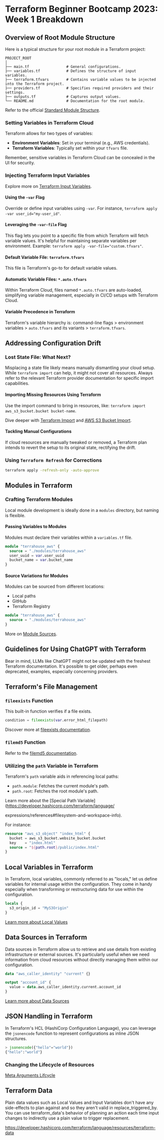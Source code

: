 # Terraform Beginner Bootcamp 2023: Week 1 Breakdown

## Overview of Root Module Structure

Here is a typical structure for your root module in a Terraform project:

```
PROJECT_ROOT
│
├── main.tf                 # General configurations.
├── variables.tf            # Defines the structure of input variables.
├── terraform.tfvars        # Contains variable values to be injected into the Terraform project.
├── providers.tf            # Specifies required providers and their settings.
├── outputs.tf              # Captures output values.
└── README.md               # Documentation for the root module.
```

Refer to the official [Standard Module Structure](https://developer.hashicorp.com/terraform/language/modules/develop/structure).

### Setting Variables in Terraform Cloud 

Terraform allows for two types of variables:
- **Environment Variables**: Set in your terminal (e.g., AWS credentials).
- **Terraform Variables**: Typically set within your `tfvars` file.

Remember, sensitive variables in Terraform Cloud can be concealed in the UI for security.

### Injecting Terraform Input Variables

Explore more on [Terraform Input Variables](https://developer.hashicorp.com/terraform/language/values/variables).

#### Using the `-var` Flag

Override or define input variables using `-var`. For instance, `terraform apply -var user_id="my-user_id"`.

#### Leveraging the `-var-file` Flag

This flag lets you point to a specific file from which Terraform will fetch variable values. It's helpful for maintaining separate variables per environment. Example: `terraform apply -var-file="custom.tfvars"`.

#### Default Variable File: `terraform.tfvars`

This file is Terraform's go-to for default variable values.

#### Automatic Variable Files: `*.auto.tfvars`

Within Terraform Cloud, files named `*.auto.tfvars` are auto-loaded, simplifying variable management, especially in CI/CD setups with Terraform Cloud.

#### Variable Precedence in Terraform

Terraform's variable hierarchy is: command-line flags > environment variables > `auto.tfvars` and its variants > `terraform.tfvars`.

## Addressing Configuration Drift

### Lost State File: What Next?

Misplacing a state file likely means manually dismantling your cloud setup. While `terraform import` can help, it might not cover all resources. Always refer to the relevant Terraform provider documentation for specific import capabilities.

#### Importing Missing Resources Using Terraform 

Use the import command to bring in resources, like: 
`terraform import aws_s3_bucket.bucket bucket-name`.

Dive deeper with [Terraform Import](https://developer.hashicorp.com/terraform/cli/import) and [AWS S3 Bucket Import](https://registry.terraform.io/providers/hashicorp/aws/latest/docs/resources/s3_bucket#import).

#### Tackling Manual Configurations

If cloud resources are manually tweaked or removed, a Terraform plan intends to revert the setup to its original state, rectifying the drift.

### Using `Terraform Refresh` for Corrections

```sh
terraform apply -refresh-only -auto-approve
```

## Modules in Terraform

### Crafting Terraform Modules

Local module development is ideally done in a `modules` directory, but naming is flexible.

#### Passing Variables to Modules

Modules must declare their variables within a `variables.tf` file.

```tf
module "terrahouse_aws" {
  source = "./modules/terrahouse_aws"
  user_uuid = var.user_uuid
  bucket_name = var.bucket_name
}
```

#### Source Variations for Modules

Modules can be sourced from different locations:
- Local paths
- GitHub
- Terraform Registry

```tf
module "terrahouse_aws" {
  source = "./modules/terrahouse_aws"
}
```

More on [Module Sources](https://developer.hashicorp.com/terraform/language/modules/sources).

## Guidelines for Using ChatGPT with Terraform

Bear in mind, LLMs like ChatGPT might not be updated with the freshest Terraform documentation. It's possible to get older, perhaps even deprecated, examples, especially concerning providers.

## Terraform's File Management

### `fileexists` Function

This built-in function verifies if a file exists.

```tf
condition = fileexists(var.error_html_filepath)
```

Discover more at [fileexists documentation](https://developer.hashicorp.com/terraform/language/functions/fileexists).

### `filemd5` Function

Refer to the [filemd5 documentation](https://developer.hashicorp.com/terraform/language/functions/filemd5).

### Utilizing the `path` Variable in Terraform

Terraform's `path` variable aids in referencing local paths:
- `path.module`: Fetches the current module's path.
- `path.root`: Fetches the root module's path.
  
Learn more about the [Special Path Variable](https://developer.hashicorp.com/terraform/language/

expressions/references#filesystem-and-workspace-info).

For instance:

```tf
resource "aws_s3_object" "index_html" {
  bucket = aws_s3_bucket.website_bucket.bucket
  key    = "index.html"
  source = "${path.root}/public/index.html"
}
```

## Local Variables in Terraform

In Terraform, local variables, commonly referred to as "locals," let us define variables for internal usage within the configuration. They come in handy especially when transforming or restructuring data for use within the configuration.

```tf
locals {
  s3_origin_id = "MyS3Origin"
}
```
[Learn more about Local Values](https://developer.hashicorp.com/terraform/language/values/locals)

## Data Sources in Terraform

Data sources in Terraform allow us to retrieve and use details from existing infrastructure or external sources. It's particularly useful when we need information from cloud resources without directly managing them within our configuration.

```tf
data "aws_caller_identity" "current" {}

output "account_id" {
  value = data.aws_caller_identity.current.account_id
}
```
[Learn more about Data Sources](https://developer.hashicorp.com/terraform/language/data-sources)

## JSON Handling in Terraform

In Terraform's HCL (HashiCorp Configuration Language), you can leverage the `jsonencode` function to represent configurations as inline JSON structures.

```tf
> jsonencode({"hello"="world"})
{"hello":"world"}
```

### Changing the Lifecycle of Resources

[Meta Arguments Lifcycle](https://developer.hashicorp.com/terraform/language/meta-arguments/lifecycle)


## Terraform Data

Plain data values such as Local Values and Input Variables don't have any side-effects to plan against and so they aren't valid in replace_triggered_by. You can use terraform_data's behavior of planning an action each time input changes to indirectly use a plain value to trigger replacement.

https://developer.hashicorp.com/terraform/language/resources/terraform-data